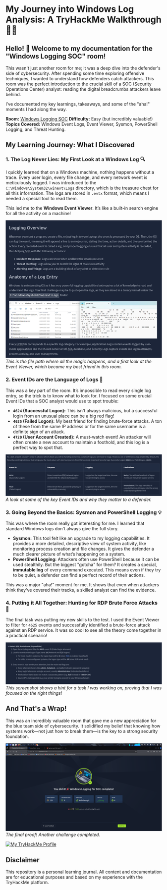 
# My Journey into Windows Log Analysis: A TryHackMe Walkthrough 🕵️‍♂️

## Hello! 👋 Welcome to my documentation for the "Windows Logging SOC" room!

This wasn't just another room for me; it was a deep dive into the defender's side of cybersecurity. After spending some time exploring offensive techniques, I wanted to understand how defenders catch attackers. This room was the perfect introduction to the crucial skill of a SOC (Security Operations Center) analyst: reading the digital breadcrumbs attackers leave behind.

I’ve documented my key learnings, takeaways, and some of the "aha!" moments I had along the way.

**Room:** [Windows Logging SOC](https://tryhackme.com/room/windowsloggingforsoc)
**Difficulty:** Easy (but incredibly valuable!)
**Topics Covered:** Windows Event Logs, Event Viewer, Sysmon, PowerShell Logging, and Threat Hunting.

## My Learning Journey: What I Discovered

### 1. The Log Never Lies: My First Look at a Windows Log 🔍

I quickly learned that on a Windows machine, nothing happens without a trace. Every user login, every file change, and every network event is meticulously logged. I was introduced to the `C:\Windows\System32\winevt\Logs` directory, which is the treasure chest for all this information. The logs are stored in `.evtx` format, which means I needed a special tool to read them.

This led me to the **Windows Event Viewer**. It’s like a built-in search engine for all the activity on a machine!

![Windows Log Files and Event Viewer](screenshots/anatomy_of_logs.png)
*This is the file path where all the magic happens, and a first look at the Event Viewer, which became my best friend in this room.*

### 2. Event IDs are the Language of Logs 💬

This was a key part of the room. It’s impossible to read every single log entry, so the trick is to know what to look for. I focused on some crucial Event IDs that a SOC analyst would use to spot trouble:

* **`4624` (Successful Logon):** This isn't always malicious, but a successful login from an unusual place can be a big red flag!
* **`4625` (Failed Logon):** My best friend for finding brute-force attacks. A ton of these from the same IP address or for the same username is a definite sign of an attack.
* **`4720` (User Account Created):** A must-watch event! An attacker will often create a new account to maintain a foothold, and this log is a perfect way to spot that.

![Event ID Table](screenshots/event_id_table.png)
*A look at some of the key Event IDs and why they matter to a defender.*

### 3. Going Beyond the Basics: Sysmon and PowerShell Logging 💡

This was where the room really got interesting for me. I learned that standard Windows logs don't always give the full story.

* **Sysmon:** This tool felt like an upgrade to my logging capabilities. It provides a more detailed, descriptive view of system activity, like monitoring process creation and file changes. It gives the defender a much clearer picture of what’s happening on a system.
* **PowerShell Logging:** Attackers often use PowerShell because it can be used stealthily. But the biggest "gotcha" for them? It creates a special, **immutable log** of every command executed. This means even if they try to be quiet, a defender can find a perfect record of their actions.

This was a major "aha!" moment for me. It shows that even when attackers think they've covered their tracks, a skilled analyst can find the evidence.

### 4. Putting it All Together: Hunting for RDP Brute Force Attacks 🎯

The final task was putting my new skills to the test. I used the Event Viewer to filter for `4625` events and successfully identified a brute-force attack against an RDP service. It was so cool to see all the theory come together in a practical scenario!

![Detecting Brute Force](screenshots/detect_brute_force.png)
*This screenshot shows a hint for a task I was working on, proving that I was focused on the right things!*

## And That's a Wrap!

This was an incredibly valuable room that gave me a new appreciation for the blue team side of cybersecurity. It solidified my belief that knowing how systems work—not just how to break them—is the key to a strong security foundation.

![Room Completion Screenshot](screenshots/completion_screen.png)
*The final proof! Another challenge completed.*

[![My TryHackMe Profile](https://tryhackme-badges.s3.amazonaws.com/Jayveer21.png)](https://tryhackme.com/p/Jayveer21)


## Disclaimer

This repository is a personal learning journal. All content and documentation are for educational purposes and based on my experience with the TryHackMe platform.
